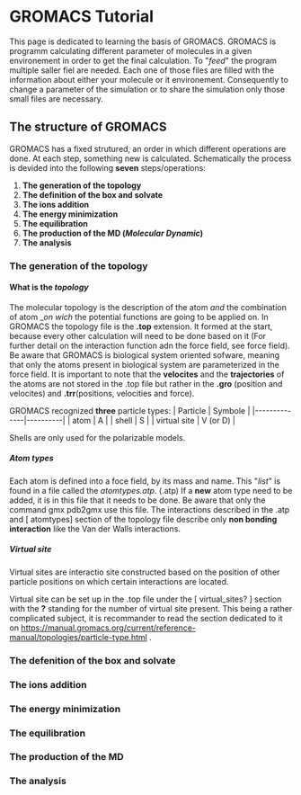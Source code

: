 # GROMACS Tutorial
This page is dedicated to learning the basis of GROMACS. GROMACS is programm calculating different parameter of molecules in a given environement in order to get the final calculation. To "_feed_" the program multiple saller fiel are needed. Each one of those files are filled with the information about either your molecule or it environement. Consequently to change a parameter of the simulation or to share the simulation only those small files are necessary.

## The structure of GROMACS
GROMACS has a fixed strutured, an order in which different operations are done. At each step, something new is calculated. Schematically the process is devided into the following __seven__ steps/operations:
1. __The generation of the topology__
2. __The definition of the box and solvate__
3. __The ions addition__
4. __The energy minimization__
5. __The equilibration__
6. __The production of the MD (_Molecular Dynamic_)__
7. __The analysis__

### The generation of the topology
#### What is the _topology_
The molecular topology is the description of the atom _and_ the combination of atom __on wich_ the potential functions are going to be applied on. In GROMACS the topology file is the __.top__ extension. It formed at the start, because every other calculation will need to be done based on it (For further detail on the interaction function adn the force field, see force field). Be aware that GROMACS is biological system oriented sofware, meaning that only the atoms present in biological system are parameterized in the force field. It is important to note that the __velocites__ and the __trajectories__ of the atoms are not stored in the .top file but rather in the __.gro__ (position and velocites) and __.trr__(positions, velocities and force). 

GROMACS recognized __three__ particle types:
| Particle     | Symbole  |
|--------------|----------|
| atom         | A        |
| shell        | S        |
| virtual site | V (or D) |

Shells are only used for the polarizable models.
##### Atom types
Each atom is defined into a foce field, by its mass and name. This "_list_" is found in a file called the _atomtypes.atp_. (.atp) If a __new__ atom type need to be added, it is in this file that it needs to be done. Be aware that only the command gmx pdb2gmx use this file. The interactions described in the .atp and [ atomtypes] section of the topology file describe only __non bonding interaction__ like the Van der Walls interactions.
##### Virtual site
Virtual sites are interactio site constructed based on the position of other particle positions on which certain interactions are located.  

Virtual site can be set up in the .top file under the [ virtual_sites? ] section with the __?__ standing for the number of  virtual site present. This being a rather complicated subject, it is recommander to read the section dedicated to it on https://manual.gromacs.org/current/reference-manual/topologies/particle-type.html .
### The defenition of the box and solvate
### The ions addition
### The energy minimization
### The equilibration
### The production of the MD 
### The analysis
